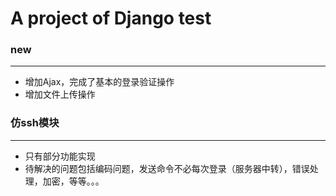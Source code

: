 # A project of Django test
### new
***
* 增加Ajax，完成了基本的登录验证操作
* 增加文件上传操作
### 仿ssh模块
***
* 只有部分功能实现
* 待解决的问题包括编码问题，发送命令不必每次登录（服务器中转），错误处理，加密，等等。。。
